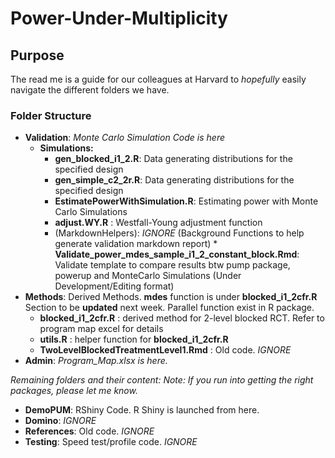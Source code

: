 # Power-Under-Multiplicity

## Purpose
The read me is a guide for our colleagues at Harvard to _hopefully_ easily navigate the different folders we have.

### Folder Structure

* __Validation__: _Monte Carlo Simulation Code is here_
     * __Simulations:__ 
          * __gen_blocked_i1_2.R__: Data generating distributions for the specified design 
          * __gen_simple_c2_2r.R__: Data generating distributions for the specified design
          * __EstimatePowerWithSimulation.R__: Estimating power with Monte Carlo Simulations
          * __adjust.WY.R__ : Westfall-Young adjustment function
          * (MarkdownHelpers): _IGNORE_ (Background Functions to help generate validation markdown report)
      * __Validate_power_mdes_sample_i1_2_constant_block.Rmd__: Validate template to compare results btw pump package, powerup and MonteCarlo Simulations (Under Development/Editing format)
* __Methods__: Derived Methods. __mdes__ function is under __blocked_i1_2cfr.R__ Section to be __updated__ next week. Parallel function exist in R package. 
     * __blocked_i1_2cfr.R__  : derived method for 2-level blocked RCT. Refer to program map excel for details
     * __utils.R__ : helper function for __blocked_i1_2cfr.R__
     * __TwoLevelBlockedTreatmentLevel1.Rmd__ : Old code. _IGNORE_
* __Admin__: _Program_Map.xlsx is here._

_Remaining folders and their content:_ 
_Note: If you run into getting the right packages, please let me know._ 

* __DemoPUM__: RShiny Code. R Shiny is launched from here.
* __Domino__: _IGNORE_
* __References__: Old code. _IGNORE_
* __Testing__: Speed test/profile code. _IGNORE_
